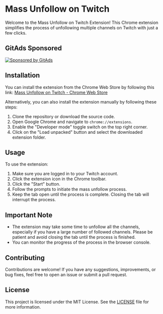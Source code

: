 # Mass Unfollow on Twitch

Welcome to the Mass Unfollow on Twitch Extension! This Chrome extension simplifies the process of unfollowing multiple channels on Twitch with just a few clicks.

## GitAds Sponsored
[![Sponsored by GitAds](https://gitads.dev/v1/ad-serve?source=gabireze/mass-unfollow-on-twitch@github)](https://gitads.dev/v1/ad-track?source=gabireze/mass-unfollow-on-twitch@github)

## Installation

You can install the extension from the Chrome Web Store by following this link: [Mass Unfollow on Twitch - Chrome Web Store](https://chrome.google.com/webstore/detail/mass-unfollow-on-twitch/mgmagaekfiflfamjkogchapgmhfbkmnh)

Alternatively, you can also install the extension manually by following these steps:

1. Clone the repository or download the source code.
2. Open Google Chrome and navigate to `chrome://extensions`.
3. Enable the "Developer mode" toggle switch on the top right corner.
4. Click on the "Load unpacked" button and select the downloaded extension folder.

## Usage

To use the extension:

1. Make sure you are logged in to your Twitch account.
2. Click the extension icon in the Chrome toolbar.
3. Click the "Start" button.
4. Follow the prompts to initiate the mass unfollow process.
5. Keep the tab open until the process is complete. Closing the tab will interrupt the process.


## Important Note

- The extension may take some time to unfollow all the channels, especially if you have a large number of followed channels. Please be patient and avoid closing the tab until the process is finished.
- You can monitor the progress of the process in the browser console.

## Contributing

Contributions are welcome! If you have any suggestions, improvements, or bug fixes, feel free to open an issue or submit a pull request.

## License

This project is licensed under the MIT License. See the [LICENSE](https://opensource.org/license/mit/) file for more information.

<!-- GitAds-Verify: T72TZCPT7OH26NSG4MKXELUHLOSW9R1O -->
